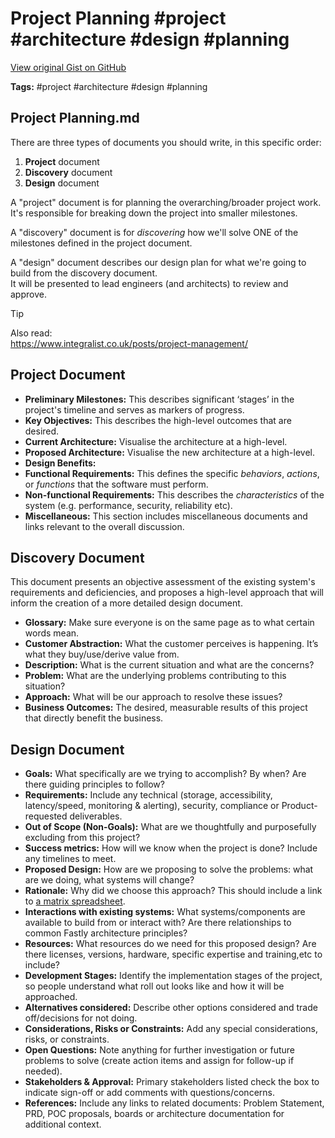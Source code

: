 # Project Planning #project #architecture #design #planning

[View original Gist on GitHub](https://gist.github.com/Integralist/bfcad74c66dfa1e8eb5e2c07b13811df)

**Tags:** #project #architecture #design #planning

## Project Planning.md

There are three types of documents you should write, in this specific order:

1. **Project** document
2. **Discovery** document
3. **Design** document

A "project" document is for planning the overarching/broader project work.\
It's responsible for breaking down the project into smaller milestones.

A "discovery" document is for _discovering_ how we'll solve ONE of the milestones defined in the project document.

A "design" document describes our design plan for what we're going to build from the discovery document.\
It will be presented to lead engineers (and architects) to review and approve.

> [!TIP]
> Also read:\
> https://www.integralist.co.uk/posts/project-management/

## Project Document

- **Preliminary Milestones:** This describes significant ‘stages’ in the project's timeline and serves as markers of progress.
- **Key Objectives:** This describes the high-level outcomes that are desired.
- **Current Architecture:** Visualise the architecture at a high-level.
- **Proposed Architecture:** Visualise the new architecture at a high-level.
- **Design Benefits:** 
- **Functional Requirements:** This defines the specific _behaviors_, _actions_, or _functions_ that the software must perform.
- **Non-functional Requirements:** This describes the _characteristics_ of the system (e.g. performance, security, reliability etc).
- **Miscellaneous:** This section includes miscellaneous documents and links relevant to the overall discussion.

## Discovery Document

This document presents an objective assessment of the existing system's requirements and deficiencies, and proposes a high-level approach that will inform the creation of a more detailed design document.

- **Glossary:** Make sure everyone is on the same page as to what certain words mean.
- **Customer Abstraction:** What the customer perceives is happening. It’s what they buy/use/derive value from.
- **Description:** What is the current situation and what are the concerns?
- **Problem:** What are the underlying problems contributing to this situation?
- **Approach:** What will be our approach to resolve these issues?
- **Business Outcomes:** The desired, measurable results of this project that directly benefit the business.

## Design Document

- **Goals:** What specifically are we trying to accomplish? By when? Are there guiding principles to follow?
- **Requirements:** Include any technical (storage, accessibility, latency/speed, monitoring & alerting), security, compliance or Product-requested deliverables.
- **Out of Scope (Non-Goals):** What are we thoughtfully and purposefully excluding from this project?
- **Success metrics:** How will we know when the project is done? Include any timelines to meet.
- **Proposed Design:** How are we proposing to solve the problems: what are we doing, what systems will change?
- **Rationale:** Why did we choose this approach? This should include a link to [a matrix spreadsheet](https://docs.google.com/spreadsheets/d/1ZnxIY4BCnsUaY65Cc2GCmzmq18XBJvG2iErSWfMjW10/edit?usp=sharing).
- **Interactions with existing systems:** What systems/components are available to build from or interact with? Are there relationships to common Fastly architecture principles?
- **Resources:** What resources do we need for this proposed design? Are there licenses, versions, hardware, specific expertise and training,etc to include?
- **Development Stages:** Identify the implementation stages of the project, so people understand what roll out looks like and how it will be approached.
- **Alternatives considered:** Describe other options considered and trade off/decisions for not doing.
- **Considerations, Risks or Constraints:** Add any special considerations, risks, or constraints. 
- **Open Questions:** Note anything for further investigation or future problems to solve (create action items and assign for follow-up if needed).
- **Stakeholders & Approval:** Primary stakeholders listed check the box to indicate sign-off or add comments with questions/concerns.
- **References:** Include any links to related documents: Problem Statement, PRD, POC proposals, boards or architecture documentation for additional context.

